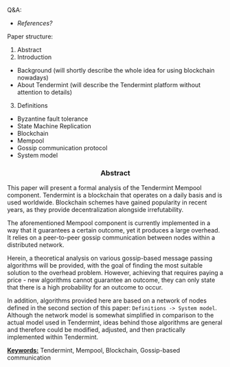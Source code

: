 
Q&A:
- *References?*

Paper structure:
1. Abstract
2. Introduction
* Background (will shortly describe the whole idea for using blockchain nowadays)
* About Tendermint (will describe the Tendermint platform without attention to details)
3. Definitions
* Byzantine fault tolerance
* State Machine Replication
* Blockchain
* Mempool
* Gossip communication protocol
* System model

<div align='center'> 
	<h3>Abstract</h3>
</div>

This paper will present a formal analysis of the Tendermint Mempool component. Tendermint is a blockchain that operates on a daily basis and is used worldwide. Blockchain schemes have gained popularity in recent years, as they provide decentralization alongside irrefutability.  

The aforementioned Mempool component is currently implemented in a way that it guarantees a certain outcome, yet it produces a large overhead. It relies on a peer-to-peer gossip communication between nodes within a distributed network. 

Herein, a theoretical analysis on various gossip-based message passing algorithms will be provided, with the goal of finding the most suitable solution to the overhead problem. However, achieving that requires paying a price - new algorithms cannot guarantee an outcome, they can only state that there is a high probability for an outcome to occur.

In addition, algorithms provided here are based on a network of nodes defined in the second section of this paper: `Definitions -> System model`. Although the network model is somewhat simplified  in comparison to the actual model used in Tendermint, ideas behind those algorithms are general and therefore could be modified, adjusted, and then practically implemented within Tendermint.

<u>**Keywords:**</u> Tendermint, Mempool, Blockchain, Gossip-based communication

<!--stackedit_data:
eyJoaXN0b3J5IjpbLTQ0OTU5NjkzMiwxNzE4ODcxNDEzLC0xNz
Q5MDQwNzA5LC0xNDY2MDk2ODYzLC0xMjYzMzA0MDYsMTMxODYy
NDUxMCwtOTIwMTQwODA5LDEyMzgyMjAyODEsLTEyNzA0MjE0OD
IsOTY5NjE2NDg4LDE4NjY2MDg1MTgsMTc3MjMxOTc5NSw0ODEz
MTk1OTcsNzI1MjUwNDU5LC0xMDM4NzczMjM3LC0xMzk2MzQxOT
QsMTY5OTM0OTQ4Ml19
-->